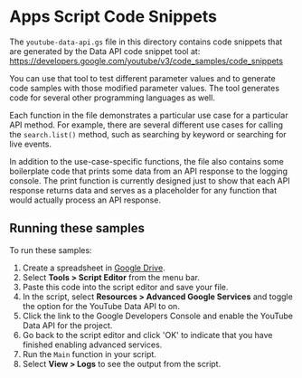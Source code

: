 # Apps Script Code Snippets

The `youtube-data-api.gs` file in this directory contains code snippets that are generated
by the Data API code snippet tool at:
https://developers.google.com/youtube/v3/code_samples/code_snippets

You can use that tool to test different parameter values and to generate code samples with
those modified parameter values. The tool generates code for several other programming
languages as well.

Each function in the file demonstrates a particular use case for a particular API method.
For example, there are several different use cases for calling the `search.list()` method,
such as searching by keyword or searching for live events.

In addition to the use-case-specific functions, the file also contains some boilerplate code
that prints some data from an API response to the logging console. The print function is
currently designed just to show that each API response returns data and serves as a placeholder
for any function that would actually process an API response.

## Running these samples

To run these samples:

1. Create a spreadsheet in [Google Drive](https://spreadsheets.google.com).
2. Select **Tools &gt; Script Editor** from the menu bar.
3. Paste this code into the script editor and save your file.
4. In the script, select **Resources &gt; Advanced Google Services** and toggle the option for the
   YouTube Data API to on.
5. Click the link to the Google Developers Console and enable the YouTube Data API for the project.
6. Go back to the script editor and click 'OK' to indicate that you have finished enabling advanced services.
7. Run the `Main` function in your script.
8. Select **View &gt; Logs** to see the output from the script.
